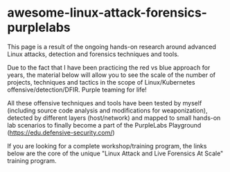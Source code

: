 # awesome-linux-attack-forensics-purplelabs
This page is a result of the ongoing hands-on research around advanced Linux attacks, detection and forensics techniques and tools.

Due to the fact that I have been practicing the red vs blue approach for years, the material below will allow you to see the scale of the number of projects, techniques and tactics in the scope of Linux/Kubernetes offensive/detection/DFIR. Purple teaming for life! 

All these offensive techniques and tools have been tested by myself (including source code analysis and modifications for weaponization), detected by different layers (host/network) and mapped to small hands-on lab scenarios to finally become a part of the PurpleLabs Playground (https://edu.defensive-security.com/) 

If you are looking for a complete workshop/training program, the links below are the core of the unique "Linux Attack and Live Forensics At Scale" training program.

